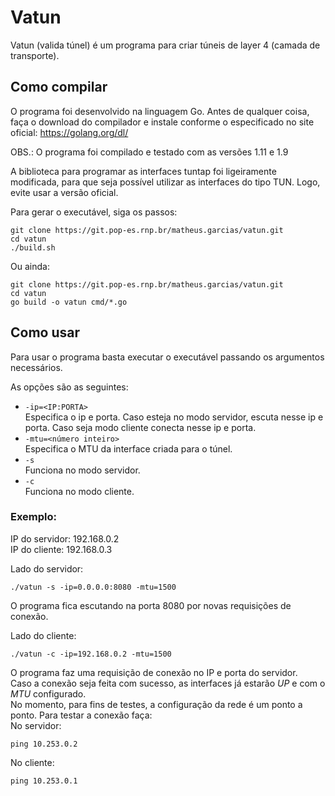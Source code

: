 # Vatun
Vatun (valida túnel) é um programa para criar túneis de layer 4 (camada de transporte).

## Como compilar
O programa foi desenvolvido na linguagem Go. Antes de qualquer coisa, faça o download do compilador e instale conforme o especificado no site oficial: https://golang.org/dl/  

OBS.: O programa foi compilado e testado com as versões 1.11 e 1.9  

A biblioteca para programar as interfaces tuntap foi ligeiramente modificada, para que seja possível utilizar as interfaces do tipo TUN. Logo, evite usar a versão oficial.  

Para gerar o executável, siga os passos:
```
git clone https://git.pop-es.rnp.br/matheus.garcias/vatun.git
cd vatun
./build.sh
```
Ou ainda:
```
git clone https://git.pop-es.rnp.br/matheus.garcias/vatun.git
cd vatun
go build -o vatun cmd/*.go
```

## Como usar
Para usar o programa basta executar o executável passando os argumentos necessários.  

As opções são as seguintes:  
*   ```-ip=<IP:PORTA>```  
        Especifica o ip e porta. Caso esteja no modo servidor, escuta nesse ip e porta. Caso seja modo cliente conecta nesse ip e porta.
*   ```-mtu=<número inteiro>```  
        Especifica o MTU da interface criada para o túnel.
*   ```-s```   
        Funciona no modo servidor.
*   ```-c```  
        Funciona no modo cliente.  

### Exemplo:
IP do servidor: 192.168.0.2  
IP do cliente: 192.168.0.3

Lado do servidor:
```
./vatun -s -ip=0.0.0.0:8080 -mtu=1500
```
O programa fica escutando na porta 8080 por novas requisições de conexão.  

Lado do cliente:
```
./vatun -c -ip=192.168.0.2 -mtu=1500
```
O programa faz uma requisição de conexão no IP e porta do servidor.  
Caso a conexão seja feita com sucesso, as interfaces já estarão <i>UP</i> e com o <i>MTU</i> configurado.  
No momento, para fins de testes, a configuração da rede é um ponto a ponto. Para testar a conexão faça:  
No servidor:
```
ping 10.253.0.2
```
No cliente:
```
ping 10.253.0.1
```